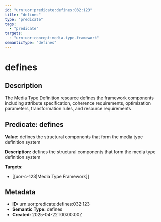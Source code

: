 ```yaml
---
id: "urn:uor:predicate:defines:032:123"
title: "defines"
type: "predicate"
tags:
  - "predicate"
targets:
  - "urn:uor:concept:media-type-framework"
semanticType: "defines"
---
```


# defines

## Description

The Media Type Definition resource defines the framework components including attribute specification, coherence requirements, optimization parameters, transformation rules, and resource requirements

## Predicate: defines

**Value:** defines the structural components that form the media type definition system

**Description:** defines the structural components that form the media type definition system

**Targets:**

- [[uor-c-123|Media Type Framework]]

## Metadata

- **ID:** urn:uor:predicate:defines:032:123
- **Semantic Type:** defines
- **Created:** 2025-04-22T00:00:00Z
